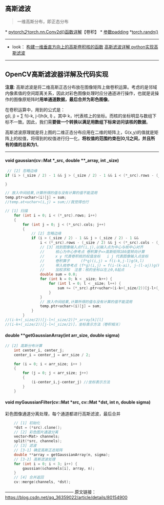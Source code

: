 ## 高斯滤波
>一维高斯分布，即正态分布

\* [pytorch之torch.nn.Conv2d()函数详解](http://t.csdn.cn/BygGs)【卷积】
\* [参数padding](http://t.csdn.cn/3ulZv)
\*[torch.randn()](http://t.csdn.cn/iO4uK)

---
* look：
[构建一维垂直方向上的高斯卷积核的函数](http://t.csdn.cn/YidST)
[高斯滤波详解 python实现高斯滤波](http://t.csdn.cn/c0TpW)

---

## OpenCV高斯滤波器详解及代码实现
**注意**: 高斯滤波是将二维高斯正态分布放在图像矩阵上做卷积运算。考虑的是邻域内像素值的空间距离关系，因此对彩色图像处理时应分通道进行操作，也就是说操作的图像原矩阵时**用单通道数据，最后合并为彩色图像**。

在卷积运算中，用到的公式是：  
g(i, j) = ∑ f(i-k, j-l)h(k, l) 。其中 k，l代表核上的坐标。而核的坐标明显与数组下标不一致。因此，我们需**要做一个转换以满足用数组下标来访问该核的数据**。

高斯滤波原理就是将上图的二维正态分布应用在二维的矩阵上，G(x,y)的值就是矩阵上的权值，将得到的权值进行归一化，**将权值的范围约束在[0,1]之间，并且所有的值的总和为1**。


---

#### void gaussian(cv::Mat *_src, double **_array, int _size)
```cpp
 // [2] 忽略边缘
if (i > (_size / 2) - 1 && j > (_size / 2) - 1 && i < (*_src).rows - (_size / 2) && j < (*_src).cols - (_size / 2)) {

}
```
```cpp
// 放入中间结果,计算所得的值与没有计算的值不能混用 
temp.ptr<uchar>(i)[j] = sum;
//temp.at<uchar>(i,j) = sum;//我觉得也行
```
```cpp
// [1] 扫描
    for (int i = 0; i < (*_src).rows; i++) 
    {
        for (int j = 0; j < (*_src).cols; j++) 
        {
            // [2] 忽略边缘
            if (i > (_size / 2) - 1 && j > (_size / 2) - 1 &&
                i < (*_src).rows - (_size / 2) && j < (*_src).cols - (_size / 2)) {
                // [3] 找到图像输入点f(i,j),以输入点为中心与核中心对齐
                //     核心为中心参考点 卷积算子=>高斯矩阵180度转向计算
                //     x y 代表卷积核的权值坐标   i j 代表图像输入点坐标
                //     卷积算子     (f*g)(i,j) = f(i-k,j-l)g(k,l)          f代表图像输入 g代表核
                //     带入核参考点 (f*g)(i,j) = f(i-(k-ai), j-(l-aj))g(k,l)   ai,aj 核参考点
                //     加权求和  注意：核的坐标以左上0,0起点
                double sum = 0.0;
                for (int k = 0; k < _size; k++) {
                    for (int l = 0; l < _size; l++) {
                        sum += (*_src).ptr<uchar>(i-k+(_size/2))[j-l+(_size/2)] * _array[k][l];
                    }
                }
                // 放入中间结果,计算所得的值与没有计算的值不能混用
                temp.ptr<uchar>(i)[j] = sum;
            }
        }
//(i-k+(_size/2))[j-l+(_size/2)]*_array[k][l]
//(i-k+(_size/2))[j-l+(_size/2)]，坐标表示方法（卷积相关）
```
#### double **getGaussianArray(int arr_size, double sigma)

```cpp
// [2] 高斯分布计算
    int center_i, center_j;
    center_i = center_j = arr_size / 2;
    
    for (i = 0; i < arr_size; i++ ) 
    {
        for (j = 0; j < arr_size; j++)
        {
            (i-center_i,j-center_j) //坐标表示方法                                                           
	    }
    }
```

#### void myGaussianFilter(cv::Mat *src, cv::Mat *dst, int n, double sigma)
彩色图像通道分离处理，每个通道都进行高斯滤波，最后合并
```cpp
    // [1] 初始化
    *dst = (*src).clone();
    // [2] 彩色图片通道分离
    vector<Mat> channels;
    split(*src, channels);
    // [3] 滤波
    // [3-1] 确定高斯正态矩阵
    double **array = getGaussianArray(n, sigma);
    // [3-2] 高斯滤波处理
    for (int i = 0; i < 3; i++) {
        gaussian(&channels[i], array, n);
    }
    // [4] 合并返回
    cv::merge(channels, *dst);

```
————————————————
原文链接：https://blog.csdn.net/qq_36359022/article/details/80154900
